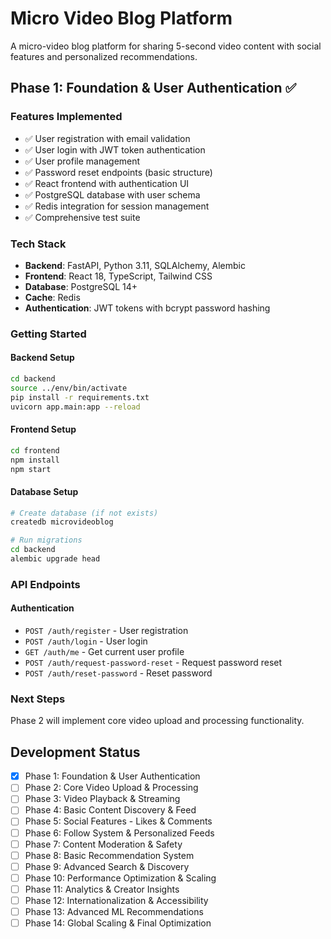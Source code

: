 # Micro Video Blog Platform

A micro-video blog platform for sharing 5-second video content with social features and personalized recommendations.

## Phase 1: Foundation & User Authentication ✅

### Features Implemented
- ✅ User registration with email validation
- ✅ User login with JWT token authentication
- ✅ User profile management
- ✅ Password reset endpoints (basic structure)
- ✅ React frontend with authentication UI
- ✅ PostgreSQL database with user schema
- ✅ Redis integration for session management
- ✅ Comprehensive test suite

### Tech Stack
- **Backend**: FastAPI, Python 3.11, SQLAlchemy, Alembic
- **Frontend**: React 18, TypeScript, Tailwind CSS
- **Database**: PostgreSQL 14+
- **Cache**: Redis
- **Authentication**: JWT tokens with bcrypt password hashing

### Getting Started

#### Backend Setup
```bash
cd backend
source ../env/bin/activate
pip install -r requirements.txt
uvicorn app.main:app --reload
```

#### Frontend Setup
```bash
cd frontend
npm install
npm start
```

#### Database Setup
```bash
# Create database (if not exists)
createdb microvideoblog

# Run migrations
cd backend
alembic upgrade head
```

### API Endpoints

#### Authentication
- `POST /auth/register` - User registration
- `POST /auth/login` - User login
- `GET /auth/me` - Get current user profile
- `POST /auth/request-password-reset` - Request password reset
- `POST /auth/reset-password` - Reset password

### Next Steps
Phase 2 will implement core video upload and processing functionality.

## Development Status

- [x] Phase 1: Foundation & User Authentication
- [ ] Phase 2: Core Video Upload & Processing
- [ ] Phase 3: Video Playback & Streaming
- [ ] Phase 4: Basic Content Discovery & Feed
- [ ] Phase 5: Social Features - Likes & Comments
- [ ] Phase 6: Follow System & Personalized Feeds
- [ ] Phase 7: Content Moderation & Safety
- [ ] Phase 8: Basic Recommendation System
- [ ] Phase 9: Advanced Search & Discovery
- [ ] Phase 10: Performance Optimization & Scaling
- [ ] Phase 11: Analytics & Creator Insights
- [ ] Phase 12: Internationalization & Accessibility
- [ ] Phase 13: Advanced ML Recommendations
- [ ] Phase 14: Global Scaling & Final Optimization
